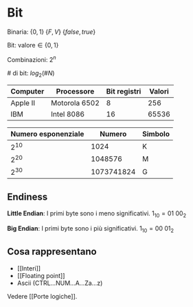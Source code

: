# Bit

Binaria: $\{0,1\} \; \{F,V\} \; \{false,true\}$

Bit: $\text{valore} \in \{0,1\}$

Combinazioni: $2^n$

\# di bit: $log_2(\#N)$

| Computer | Processore | Bit registri | Valori |
| --- | --- | --- | --- |
| Apple II | Motorola 6502 | 8   | 256 |
| IBM | Intel 8086 | 16  | 65536 |

| Numero esponenziale | Numero | Simbolo |
| --- | --- | --- |
| $2^{10}$ | 1024 | K   |
| $2^{20}$ | 1048576 | M   |
| $2^{30}$ | 1073741824 | G   |

## Endiness

**Little Endian**: I primi byte sono i meno significativi. $1_{10}=01 \: 00_2$

**Big Endian**: I primi byte sono i più significativi. $1_{10}=00 \: 01_2$

## Cosa rappresentano

- [[Interi]]
- [[Floating point]]
- Ascii (CTRL…NUM…A…Za…z)

Vedere [[Porte logiche]].